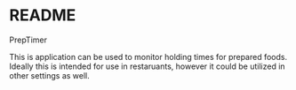 # README

PrepTimer

This is application can be used to monitor holding times for prepared foods. Ideally this is intended for use in restaruants, however it could be utilized in other settings as well.
